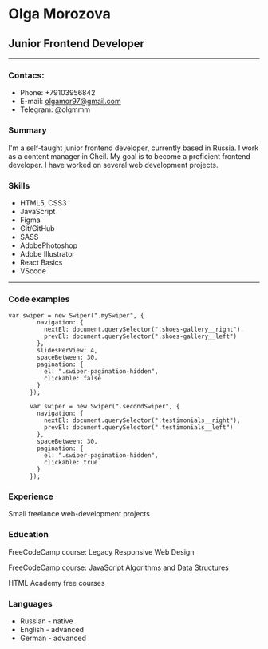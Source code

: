 # Olga Morozova
## Junior Frontend Developer
*********
### Contacs:
- Phone: +79103956842
- E-mail: olgamor97@gmail.com
- Telegram: @olgmmm


### Summary
I'm a self-taught junior frontend developer, currently based in Russia. I work as a content manager in Cheil. My goal is to become a proficient frontend developer. I have worked on several web development projects.


### Skills
- HTML5, CSS3
- JavaScript
- Figma
- Git/GitHub
- SASS
- AdobePhotoshop
- Adobe Illustrator
- React Basics
- VScode

********
### Code examples
```
var swiper = new Swiper(".mySwiper", {
        navigation: {
          nextEl: document.querySelector(".shoes-gallery__right"),
          prevEl: document.querySelector(".shoes-gallery__left")
        },
        slidesPerView: 4,
        spaceBetween: 30,
        pagination: {
          el: ".swiper-pagination-hidden",
          clickable: false
        }
      });

      var swiper = new Swiper(".secondSwiper", {
        navigation: {
          nextEl: document.querySelector(".testimonials__right"),
          prevEl: document.querySelector(".testimonials__left")
        },
        spaceBetween: 30,
        pagination: {
          el: ".swiper-pagination-hidden",
          clickable: true
        }
      });
```
### Experience
Small freelance web-development projects

### Education 
FreeCodeCamp course: Legacy Responsive Web Design


FreeCodeCamp course: JavaScript Algorithms and Data Structures

HTML Academy free courses
### Languages
* Russian - native
* English - advanced
* German - advanced

      
